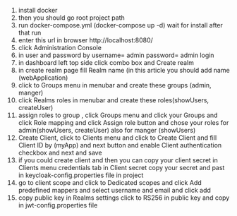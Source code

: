 1. install docker
2. then you should go root project path
3. run docker-compose.yml (docker-compose up -d) wait for install after that run
4. enter this url in browser http://localhost:8080/
5. click Administration Console
6. in user and password by username= admin password= admin login
7. in dashboard left top side click combo box and Create realm
8. in create realm page fill Realm name (in this article you should add name (webApplication)
9. click to Groups menu in menubar and create these groups (admin, manger)
10. click Realms roles in menubar and create these roles(showUsers, createUser)
11. assign roles to group , click Groups menu and click your Groups and click Role mapping and click Assign role button and chose your roles for admin(showUsers, createUser) also for manger (showUsers)
12. Create Client, click to Clients menu and click to Create Client and fill Client ID by (myApp) and next button and enable Client authentication checkbox and next and save
13. if you could create client and then you can copy your client secret in Clients menu credentials tab in Client secret copy your secret and past in keycloak-config.properties file in project
14. go to client scope and click to Dedicated scopes  and click Add predefined mappers and select username and email and click add
15. copy public key in Realms settings click to RS256 in public key and copy in jwt-config.properties file 
